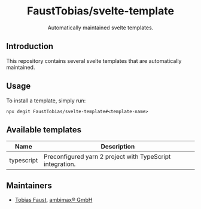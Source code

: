 <!-- markdownlint-disable-next-line -->
<div align="center">

# FaustTobias/svelte-template

Automatically maintained svelte templates.

</div>

## Introduction

This repository contains several svelte templates that are automatically maintained.

## Usage

To install a template, simply run:

```
npx degit FaustTobias/svelte-template#<template-name>
```

## Available templates

| Name | Description |
|-|-|
| typescript | Preconfigured yarn 2 project with TypeScript integration. |

## Maintainers

- [Tobias Faust](https://github.com/FaustTobias), [ambimax® GmbH](https://www.ambimax.de/)
